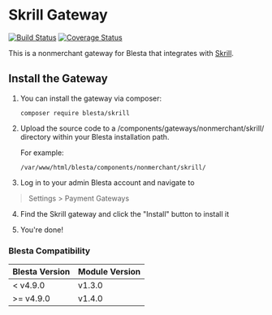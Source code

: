 # Skrill Gateway

[![Build Status](https://travis-ci.org/blesta/gateway-skrill.svg?branch=master)](https://travis-ci.org/blesta/gateway-skrill) [![Coverage Status](https://coveralls.io/repos/github/blesta/gateway-skrill/badge.svg?branch=master)](https://coveralls.io/github/blesta/gateway-skrill?branch=master)

This is a nonmerchant gateway for Blesta that integrates with [Skrill](https://www.skrill.com/).

## Install the Gateway

1. You can install the gateway via composer:

    ```
    composer require blesta/skrill
    ```

2. Upload the source code to a /components/gateways/nonmerchant/skrill/ directory within
your Blesta installation path.

    For example:

    ```
    /var/www/html/blesta/components/nonmerchant/skrill/
    ```

3. Log in to your admin Blesta account and navigate to
> Settings > Payment Gateways

4. Find the Skrill gateway and click the "Install" button to install it

5. You're done!

### Blesta Compatibility

|Blesta Version|Module Version|
|--------------|--------------|
|< v4.9.0|v1.3.0|
|>= v4.9.0|v1.4.0|
